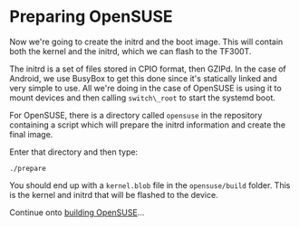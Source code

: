 <!-- vim: set syntax=markdown: -->

Preparing OpenSUSE
=================================

Now we're going to create the initrd and the boot image.  This will contain both the kernel
and the initrd, which we can flash to the TF300T.

The initrd is a set of files stored in CPIO format, then GZIPd.  In the case of Android, we
use BusyBox to get this done since it's statically linked and very simple to use.  All we're
doing in the case of OpenSUSE is using it to mount devices and then calling `switch\_root` to
start the systemd boot.

For OpenSUSE, there is a directory called `opensuse` in the repository containing a script
which will prepare the initrd information and create the final image.

Enter that directory and then type:

```
./prepare
```

You should end up with a `kernel.blob` file in the `opensuse/build` folder.  This is the kernel
and initrd that will be flashed to the device.

Continue onto [building OpenSUSE](build.md)...

